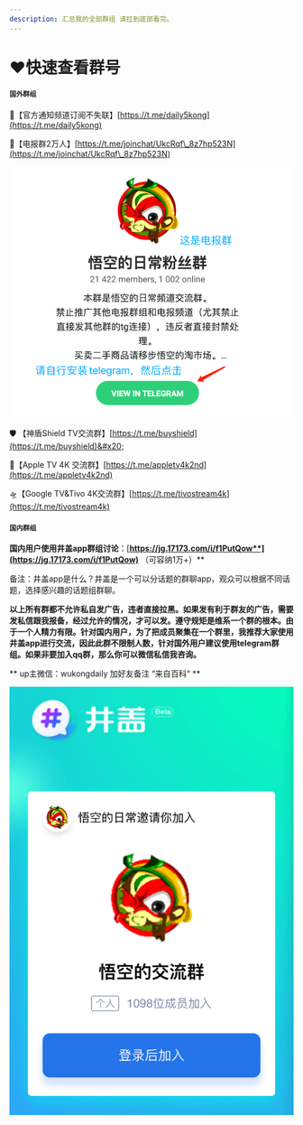 ```yaml
---
description: 汇总我的全部群组 请拉到底部看完。
---
```


# ❤️快速查看群号

#### **`国外群组`**

🦊【官方通知频道订阅不失联】[https://t.me/daily5kong](https://t.me/daily5kong)

🦊【电报群2万人】[https://t.me/joinchat/UkcRqf\_8z7hp523N](https://t.me/joinchat/UkcRqf\_8z7hp523N)

![](.gitbook/assets/dian-bao-.png)

🛡 【神盾Shield TV交流群】[https://t.me/buyshield](https://t.me/buyshield)&#x20;

🍎【Apple TV 4K 交流群】[https://t.me/appletv4k2nd](https://t.me/appletv4k2nd)

🛸【Google TV\&Tivo 4K交流群】[https://t.me/tivostream4k](https://t.me/tivostream4k)

#### `国内群组`

**国内用户使用井盖app群组讨论**：[**https://jg.17173.com/i/f1PutQow**](https://jg.17173.com/i/f1PutQow)**   （可容纳1万+）**

备注：井盖app是什么？井盖是一个可以分话题的群聊app，观众可以根据不同话题，选择感兴趣的话题组群聊。

**以上所有群都不允许私自发广告，违者直接拉黑。如果发有利于群友的广告，需要发私信跟我报备，经过允许的情况，才可以发。遵守规矩是维系一个群的根本。由于一个人精力有限。针对国内用户，为了把成员聚集在一个群里，我推荐大家使用井盖app进行交流，因此此群不限制人数，针对国外用户建议使用telegram群组。如果非要加入qq群，那么你可以微信私信我咨询。**

** up主微信：wukongdaily  加好友备注 “来自百科“ **

![](.gitbook/assets/jie-ping-20210810-xia-wu-5.56.57.png)
